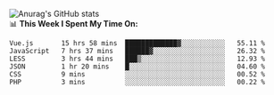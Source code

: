 
![Anurag's GitHub stats](https://github-readme-stats.vercel.app/api?username=supergczh&show_icons=true&theme=radical)
<br />
📊 **This Week I Spent My Time On:**

<!--START_SECTION:waka-->

```text
Vue.js       15 hrs 58 mins  █████████████▓░░░░░░░░░░░   55.11 %
JavaScript   7 hrs 37 mins   ██████▓░░░░░░░░░░░░░░░░░░   26.32 %
LESS         3 hrs 44 mins   ███▒░░░░░░░░░░░░░░░░░░░░░   12.93 %
JSON         1 hr 20 mins    █░░░░░░░░░░░░░░░░░░░░░░░░   04.60 %
CSS          9 mins          ░░░░░░░░░░░░░░░░░░░░░░░░░   00.52 %
PHP          3 mins          ░░░░░░░░░░░░░░░░░░░░░░░░░   00.22 %
```

<!--END_SECTION:waka-->
